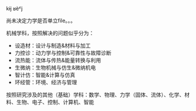 
kɨj ʁèˤj

尚未决定力学是否单立file。。。

机械学科，按照解决的问题似乎分为：

- 设造材：设计与制造&材料与加工
- 力控诊：动力学与控制&可靠性与故障诊断
- 流热能：流体与传热&能量转换与利用
- 生微纳：生物机械与仿生&微纳机电
- 智计仿：智能&计算与仿真
- 环经管：环境、经济与管理

按照研究涉及的其他（基础）学科：数学、物理、力学（固体、流体）、化学、材料、生物、电子、控制、计算机、智能
